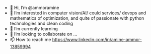 - 👋 Hi, I’m @ammoramine
- 👀 I’m interested in computer vision/AI/ could services/ devops and mathematics of optimization, and quite of passionate with python technologies and clean coding
- 🌱 I’m currently learning 
- 💞️ I’m looking to collaborate on ...
- 📫 How to reach me https://www.linkedin.com/in/amine-ammor-13859994

<!---
ammoramine/ammoramine is a ✨ special ✨ repository because its `README.md` (this file) appears on your GitHub profile.
You can click the Preview link to take a look at your changes.
--->
